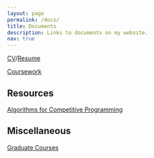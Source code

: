 ```yaml
---
layout: page
permalink: /docs/
title: Documents
description: Links to documents on my website.
nav: true
---
```


[CV](https://panyan7.github.io/cv/)/[Resume](https://panyan7.github.io/assets/pdf/yanpan_resume_may21.pdf)

[Coursework](https://panyan7.github.io/blog/2021/courses/)

## Resources

[Algorithms for Competitive Programming](https://panyan7.github.io/projects/algorithm/)

## Miscellaneous

[Graduate Courses](https://panyan7.github.io/assets/pdf/grad_courses.pdf)